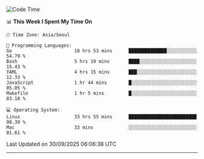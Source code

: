 <!---
[![JS's LinkedIn](https://img.shields.io/badge/LinkedIn-blue?style=for-the-badge&logo=linkedin)](https://www.linkedin.com/in/jaeseung-lee-5a2a32139/) 
[![JS's Notion](https://img.shields.io/badge/Notion-black?style=for-the-badge&logo=notion)](https://bit.ly/ljswiki1) <br><br>
-->
<!-- ![JS's GitHub stats](https://github-readme-stats-lemon-five.vercel.app/api?username=tkxkd0159&hide=contribs,prs,stars,issues&show_icons=true&theme=react&include_all_commits=true)   -->
<!-- ![Top Langs](https://github-readme-stats-lemon-five.vercel.app/api/top-langs/?username=tkxkd0159&layout=compact&hide=jupyter%20notebook,scss,html,css&langs_count=10)  -->


<!--START_SECTION:waka-->
![Code Time](http://img.shields.io/badge/Code%20Time-4%2C442%20hrs%206%20mins-blue)

📊 **This Week I Spent My Time On** 

```text
🕑︎ Time Zone: Asia/Seoul

💬 Programming Languages: 
Go                       18 hrs 53 mins      ██████████████░░░░░░░░░░░   54.79 % 
Bash                     5 hrs 19 mins       ████░░░░░░░░░░░░░░░░░░░░░   15.43 % 
YAML                     4 hrs 15 mins       ███░░░░░░░░░░░░░░░░░░░░░░   12.33 % 
JavaScript               1 hr 44 mins        █░░░░░░░░░░░░░░░░░░░░░░░░   05.05 % 
Makefile                 1 hr 5 mins         █░░░░░░░░░░░░░░░░░░░░░░░░   03.18 % 

💻 Operating System: 
Linux                    33 hrs 55 mins      █████████████████████████   98.39 % 
Mac                      33 mins             ░░░░░░░░░░░░░░░░░░░░░░░░░   01.61 % 
```


 Last Updated on 30/09/2025 06:06:38 UTC
<!--END_SECTION:waka-->

---
<!---
<a href="https://github.com/tkxkd0159/books">
  <img align="center" src="https://github-readme-stats-lemon-five.vercel.app/api/pin/?username=tkxkd0159&repo=books&theme=react" />
</a>
-->

<!---
- 🔭 I’m currently working on ...
- 🌱 I’m currently learning blockchain and distributed network
- 👯 I’m looking to collaborate on ...
- 🤔 I’m looking for help with ...
- 💬 Ask me about ...
- 📫 How to reach me: ...
- 😄 Pronouns: ...
- ⚡ Fun fact: ...
-->
